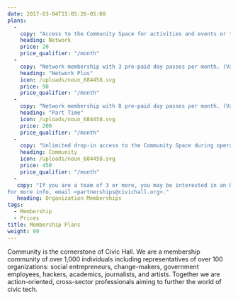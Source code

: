 ```yaml
---
date: 2017-03-04T15:05:26-05:00
plans:
  -
    copy: "Access to the Community Space for activities and events or through the purchase of day passes at $35 each."    
    heading: Network
    price: 20
    price_qualifier: "/month"
  -
    copy: "Network membership with 3 pre-paid day passes per month. (Value: $125)"
    heading: "Network Plus"
    icon: /uploads/noun_684458.svg
    price: 90
    price_qualifier: "/month"
  -
    copy: "Network membership with 8 pre-paid day passes per month. (Value: $300)"
    heading: "Part Time"
    icon: /uploads/noun_684458.svg
    price: 200
    price_qualifier: "/month"
  -
    copy: "Unlimited drop-in access to the Community Space during operating hours."
    heading: Community
    icon: /uploads/noun_684458.svg
    price: 450
    price_qualifier: "/month"
  -
   copy: "If you are a team of 3 or more, you may be interested in an Organization Membership plan.
For more info, email <partnerships@civichall.org>."
   heading: Organization Memberships
tags:
  - Membership
  - Prices
title: Membership Plans
weight: 99
---
```

Community is the cornerstone of Civic Hall. We are a membership community of over 1,000 individuals including representatives of over 100 organizations: social entrepreneurs, change-makers, government employees, hackers, academics, journalists, and artists. Together we are action-oriented, cross-sector professionals aiming to further the world of civic tech.
